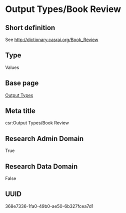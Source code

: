# Output Types/Book Review
## Short definition
See http://dictionary.casrai.org/Book_Review
## Type
Values
## Base page
[Output Types](../../Picklists/Output%20Types.md)
## Meta title
csr:Output Types/Book Review
## Research Admin Domain
True
## Research Data Domain
False
## UUID
368e7336-1fa0-49b0-ae50-6b327fcea7d1
